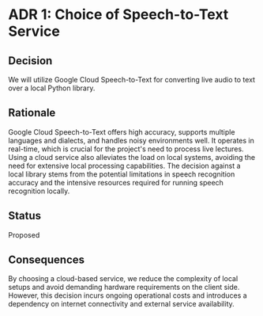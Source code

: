 # ADR 1: Choice of Speech-to-Text Service

## Decision
We will utilize Google Cloud Speech-to-Text for converting live audio to text over a local Python library.

## Rationale
Google Cloud Speech-to-Text offers high accuracy, supports multiple languages and dialects, and handles noisy environments well. It operates in real-time, which is crucial for the project's need to process live lectures. Using a cloud service also alleviates the load on local systems, avoiding the need for extensive local processing capabilities. The decision against a local library stems from the potential limitations in speech recognition accuracy and the intensive resources required for running speech recognition locally.

## Status
Proposed

## Consequences
By choosing a cloud-based service, we reduce the complexity of local setups and avoid demanding hardware requirements on the client side. However, this decision incurs ongoing operational costs and introduces a dependency on internet connectivity and external service availability.

